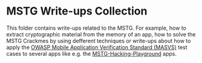 # MSTG Write-ups Collection

This folder contains write-ups related to the MSTG. For example, how to extract cryptographic material from the memory of an app, how to solve the MSTG Crackmes by using defferent techniques or write-ups about how to apply the [OWASP Mobile Application Verification Standard (MASVS)](https://github.com/OWASP/owasp-masvs) test cases to several apps like e.g. the [MSTG-Hacking-Playground](https://github.com/OWASP/MSTG-Hacking-Playground) apps.
